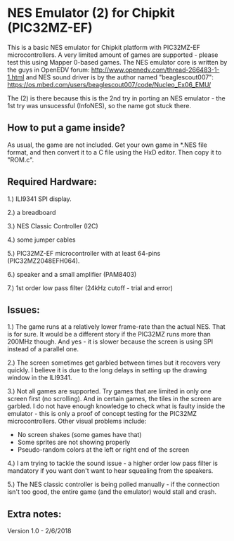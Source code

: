 # NES Emulator (2) for Chipkit (PIC32MZ-EF)
This is a basic NES emulator for Chipkit platform with PIC32MZ-EF microcontrollers. A very limited amount of games are supported - please test this using Mapper 0-based games.
The NES emulator core is written by the guys in OpenEDV forum: http://www.openedv.com/thread-266483-1-1.html and NES sound driver is by the author named "beaglescout007":  https://os.mbed.com/users/beaglescout007/code/Nucleo_Ex06_EMU/

The (2) is there because this is the 2nd try in porting an NES emulator - the 1st try was unsucessful (InfoNES), so the name got stuck there. 

## How to put a game inside?
As usual, the game are not included. Get your own game in *.NES file format, and then convert it to a C file using the HxD editor. Then copy it to "ROM.c".

## Required Hardware:
1.) ILI9341 SPI display.

2.) a breadboard

3.) NES Classic Controller (I2C)

4.) some jumper cables

5.) PIC32MZ-EF microcontroller with at least 64-pins (PIC32MZ2048EFH064).

6.) speaker and a small amplifier (PAM8403)

7.) 1st order low pass filter (24kHz cutoff - trial and error)

## Issues:
1.) The game runs at a relatively lower frame-rate than the actual NES. That is for sure. It would be a different story if the PIC32MZ runs more than 200MHz though. And yes - it is slower because the screen is using SPI instead of a parallel one.

2.) The screen sometimes get garbled between times but it recovers very quickly. I believe it is due to the long delays in setting up the drawing window in the ILI9341.

3.) Not all games are supported. Try games that are limited in only one screen first (no scrolling). And in certain games, the tiles in the screen are garbled. I do not have enough knowledge to check what is faulty inside the emulator - this is only a proof of concept testing for the PIC32MZ microcontrollers.
Other visual problems include:
 - No screen shakes (some games have that)
 - Some sprites are not showing properly
 - Pseudo-random colors at the left or right end of the screen
 
4.) I am trying to tackle the sound issue - a higher order low pass filter is mandatory if you want don't want to hear squealing from the speakers.

5.) The NES classic controller is being polled manually - if the connection isn't too good, the entire game (and the emulator) would stall and crash.

## Extra notes:
Version 1.0 - 2/6/2018